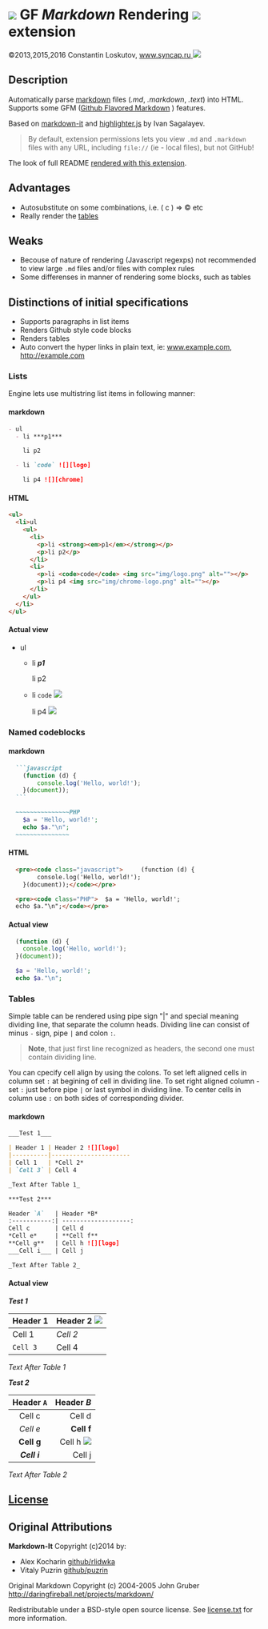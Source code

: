 # ![][icon] **GF** **_Markdown_** **R**endering ![][chrome] extension

©2013,2015,2016 Constantin Loskutov, [www.syncap.ru ![][logo]](http://www.syncap.ru/)

## Description

Automatically parse [markdown](http://daringfireball.net/projects/markdown/) files (_.md_, _.markdown_, _.text_) into HTML.
Supports some GFM ([Github Flavored Markdown](http://github.github.com/github-flavored-markdown/) ) features.

Based on [markdown-it](https://markdown-it.github.io/) and
[highlighter.js](http://softwaremaniacs.org/soft/highlight/) by Ivan Sagalayev.

> By default, extension permissions lets you view `.md` and `.markdown` files with any URL, including `file://` (ie - local files), but not GitHub!

The look of full README [rendered with this extension][screenshot-8].

## Advantages

- Autosubstitute on some combinations, i.e. ( c ) => &copy; etc
- Really render the [tables](https://help.github.com/articles/organizing-information-with-tables/)

## Weaks

- Becouse of nature of rendering (Javascript regexps) not recommended to view large `.md` files and/or files with complex rules
- Some differenses in manner of rendering some blocks, such as tables


## Distinctions of initial specifications

- Supports paragraphs in list items
- Renders Github style code blocks
- Renders tables
- Auto convert the hyper links in plain text, ie: www.example.com, http://example.com

### Lists

Engine lets use multistring list items in following manner:

#### markdown

```markdown
- ul
  - li ***p1***

    li p2

  - li `code` ![][logo]

    li p4 ![][chrome]
```

#### HTML

```html
<ul>
  <li>ul
    <ul>
      <li>
        <p>li <strong><em>p1</em></strong></p>
        <p>li p2</p>
      </li>
      <li>
        <p>li <code>code</code> <img src="img/logo.png" alt=""></p>
        <p>li p4 <img src="img/chrome-logo.png" alt=""></p>
      </li>
    </ul>
  </li>
</ul>
```

#### Actual view

- ul
  - li ***p1***

    li p2

  - li `code` ![][logo]

    li p4 ![][chrome]



### Named codeblocks
#### markdown

~~~markdown
  ```javascript
    (function (d) {
    	console.log('Hello, world!');
    }(document));
  ```
~~~

```markdown
  ~~~~~~~~~~~~~~~PHP
    $a = 'Hello, world!';
    echo $a."\n";
  ~~~~~~~~~~~~~~~
```

#### HTML

```HTML
  <pre><code class="javascript">     (function (d) {
    	console.log('Hello, world!');
    }(document));</code></pre>

  <pre><code class="PHP">  $a = 'Hello, world!';
  echo $a."\n";</code></pre>
```

#### Actual view

```javascript
  (function (d) {
  	console.log('Hello, world!');
  }(document));
```

~~~~~~~~~~~~~~~PHP
  $a = 'Hello, world!';
  echo $a."\n";
~~~~~~~~~~~~~~~

### Tables

Simple table can be rendered using pipe sign "|" and special meaning dividing line, that separate
the column heads. Dividing line can consist of minus `-` sign, pipe `|` and colon `:`.

> **Note**, that just first line recognized as headers, the second one must contain dividing line.


You can cpecify cell align by using the colons. To set left aligned cells in column set `:`
at begining of cell in dividing line. To set right aligned column - set `:` just before pipe `|` or
last symbol in dividing line. To center cells in column use `:` on both sides of corresponding
divider.

#### markdown

```markdown
___Test 1___

| Header 1 | Header 2 ![][logo]
|----------|----------------------
| Cell 1   | *Cell 2*
| `Cell 3` | Cell 4

_Text After Table 1_

***Test 2***

Header `A`   | Header *B*
:-----------:| -------------------:
Cell c       | Cell d
*Cell e*     | **Cell f**
**Cell g**   | Cell h ![][logo]
___Cell i___ | Cell j

_Text After Table 2_

```

#### Actual view

___Test 1___

| Header 1 | Header 2 ![][logo]
|----------|----------------------
| Cell 1   | *Cell 2*
| `Cell 3` | Cell 4

_Text After Table 1_

***Test 2***

Header `A`   | Header *B*
:-----------:| -------------------:
Cell c       | Cell d
*Cell e*     | **Cell f**
**Cell g**   | Cell h ![][logo]
___Cell i___ | Cell j

_Text After Table 2_


## [License](LICENSE.TXT)


## Original Attributions

**Markdown-It** Copyright (c)2014 by:

- Alex Kocharin [github/rlidwka](https://github.com/rlidwka)
- Vitaly Puzrin [github/puzrin](https://github.com/puzrin)

Original Markdown Copyright (c) 2004-2005 John Gruber http://daringfireball.net/projects/markdown/

Redistributable under a BSD-style open source license. See [license.txt](LICENSE.TXT) for more information.

[icon]:img/icon.png
[logo]:img/logo.png
[chrome]:img/chrome-logo.png
[screenshot-8]:img/screenshot-8.png
